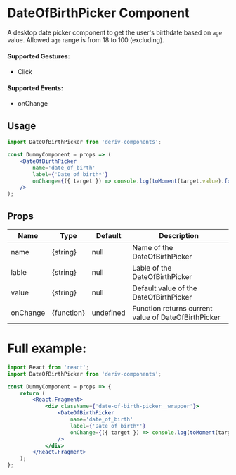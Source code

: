 # DateOfBirthPicker Component

A desktop date picker component to get the user's birthdate based on `age` value. Allowed `age` range is from 18 to 100 (excluding).

#### Supported Gestures:

- Click

#### Supported Events:

- onChange

## Usage

```jsx
import DateOfBirthPicker from 'deriv-components';

const DummyComponent = props => (
    <DateOfBirthPicker
        name='date_of_birth'
        label={'Date of birth*'}
        onChange={({ target }) => console.log(toMoment(target.value).format('YYYY-MM-DD'))}
    />
);
```

## Props

| Name     | Type       | Default   | Description                                         |
| -------- | ---------- | --------- | --------------------------------------------------- |
| name     | {string}   | null      | Name of the DateOfBirthPicker                       |
| lable    | {string}   | null      | Lable of the DateOfBirthPicker                      |
| value    | {string}   | null      | Default value of the DateOfBirthPicker              |
| onChange | {function} | undefined | Function returns current value of DateOfBirthPicker |

# Full example:

```jsx
import React from 'react';
import DateOfBirthPicker from 'deriv-components';

const DummyComponent = props => {
    return (
        <React.Fragment>
            <div className={'date-of-birth-picker__wrapper'}>
                <DateOfBirthPicker
                    name='date_of_birth'
                    label={'Date of birth*'}
                    onChange={({ target }) => console.log(toMoment(target.value).format('YYYY-MM-DD'))}
                />
            </div>
        </React.Fragment>
    );
};
```
